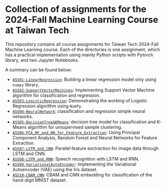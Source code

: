 # Collection of assignments for the 2024-Fall Machine Learning Course at Taiwan Tech

This repository contains all course assignments for Taiwan Tech 2024-Fall Machine Learning course. Each of the directories is one assignment, which has a practical implementation using mainly Python scripts with Pytorch library, and two Jupyter Notebooks.

A summary can be found below:
- [`ASS01-LinearRegression`](ASS01-LinearRegression): Building a linear regression model only using `numpy` library.
- [`ASS02-SupportVectorMachines`](ASS02-SupportVectorMachines): Implementing Support Vector Machine algorithm for classification and regression.
- [`ASS03-LogisticRegression`](ASS03-LogisticRegression): Demonstrating the working of Logistic Regression algorithm using `NumPy`.
- [`ASS04-NeuralNetwork`](ASS04-NeuralNetwork): classification and regression simple neural networks.
- [`ASS05-DecisionTree&KMeans`](ASS05-DecisionTree&KMeans): decision tree model for classification and K-Means algorithm for unsupervised sample clustering.
- [`ASS06-PCA_RF_and_NN_for_Feature_Extraction`](ASS06-PCA_RF_and_NN_for_Feature_Extraction): Using Principal Component Analysis, Random Forest and Neural Networks for Feature Extraction.
- [`ASS07-LSTM_and_CNN`](ASS07-LSTM_and_CNN): Parallel feature exctraction for image data through LSTM and CNN.
- [`ASS08-LSTM_and_RNN`](ASS08-LSTM_and_RNN): Speech recognition with LSTM and RNN.
- [`ASS09-VariationalAutoEncoder`](ASS09-VariationalAutoEncoder): Implementing the Variational Autoencoder (VAE) using the Iris dataset.
- [`ASS10-CBAM_CNN`](ASS10-CBAM_CNN): CBAM and CNN embedding for classification of the hand-digit MNIST dataset.